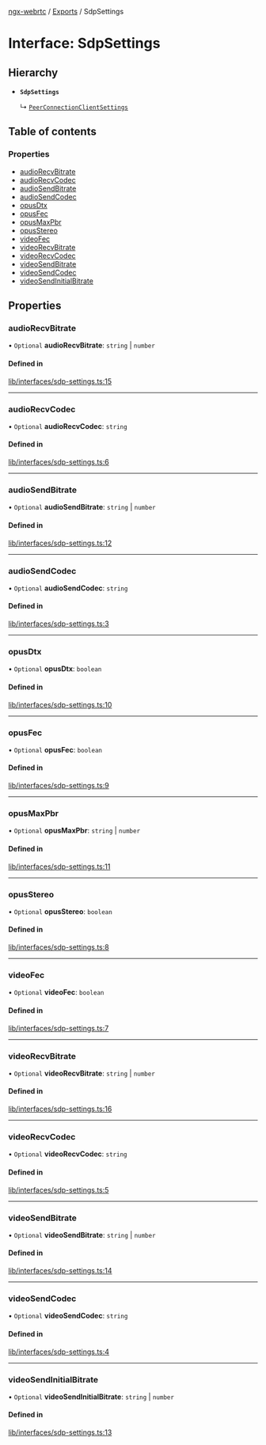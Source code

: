 [ngx-webrtc](https://github.com/lotterfriends/ngx-webrtc/tree/main/libs/ngx-webrtc/docs/README.md) / [Exports](https://github.com/lotterfriends/ngx-webrtc/tree/main/libs/ngx-webrtc/docs/modules.md) / SdpSettings

# Interface: SdpSettings

## Hierarchy

- **`SdpSettings`**

  ↳ [`PeerConnectionClientSettings`](https://github.com/lotterfriends/ngx-webrtc/tree/main/libs/ngx-webrtc/docs/interfaces/PeerConnectionClientSettings.md)

## Table of contents

### Properties

- [audioRecvBitrate](https://github.com/lotterfriends/ngx-webrtc/tree/main/libs/ngx-webrtc/docs/interfaces/SdpSettings.md#audiorecvbitrate)
- [audioRecvCodec](https://github.com/lotterfriends/ngx-webrtc/tree/main/libs/ngx-webrtc/docs/interfaces/SdpSettings.md#audiorecvcodec)
- [audioSendBitrate](https://github.com/lotterfriends/ngx-webrtc/tree/main/libs/ngx-webrtc/docs/interfaces/SdpSettings.md#audiosendbitrate)
- [audioSendCodec](https://github.com/lotterfriends/ngx-webrtc/tree/main/libs/ngx-webrtc/docs/interfaces/SdpSettings.md#audiosendcodec)
- [opusDtx](https://github.com/lotterfriends/ngx-webrtc/tree/main/libs/ngx-webrtc/docs/interfaces/SdpSettings.md#opusdtx)
- [opusFec](https://github.com/lotterfriends/ngx-webrtc/tree/main/libs/ngx-webrtc/docs/interfaces/SdpSettings.md#opusfec)
- [opusMaxPbr](https://github.com/lotterfriends/ngx-webrtc/tree/main/libs/ngx-webrtc/docs/interfaces/SdpSettings.md#opusmaxpbr)
- [opusStereo](https://github.com/lotterfriends/ngx-webrtc/tree/main/libs/ngx-webrtc/docs/interfaces/SdpSettings.md#opusstereo)
- [videoFec](https://github.com/lotterfriends/ngx-webrtc/tree/main/libs/ngx-webrtc/docs/interfaces/SdpSettings.md#videofec)
- [videoRecvBitrate](https://github.com/lotterfriends/ngx-webrtc/tree/main/libs/ngx-webrtc/docs/interfaces/SdpSettings.md#videorecvbitrate)
- [videoRecvCodec](https://github.com/lotterfriends/ngx-webrtc/tree/main/libs/ngx-webrtc/docs/interfaces/SdpSettings.md#videorecvcodec)
- [videoSendBitrate](https://github.com/lotterfriends/ngx-webrtc/tree/main/libs/ngx-webrtc/docs/interfaces/SdpSettings.md#videosendbitrate)
- [videoSendCodec](https://github.com/lotterfriends/ngx-webrtc/tree/main/libs/ngx-webrtc/docs/interfaces/SdpSettings.md#videosendcodec)
- [videoSendInitialBitrate](https://github.com/lotterfriends/ngx-webrtc/tree/main/libs/ngx-webrtc/docs/interfaces/SdpSettings.md#videosendinitialbitrate)

## Properties

### audioRecvBitrate

• `Optional` **audioRecvBitrate**: `string` \| `number`

#### Defined in

[lib/interfaces/sdp-settings.ts:15](https://github.com/lotterfriends/video-chat/blob/c9c150f/libs/ngx-webrtc/src/lib/interfaces/sdp-settings.ts#L15)

___

### audioRecvCodec

• `Optional` **audioRecvCodec**: `string`

#### Defined in

[lib/interfaces/sdp-settings.ts:6](https://github.com/lotterfriends/video-chat/blob/c9c150f/libs/ngx-webrtc/src/lib/interfaces/sdp-settings.ts#L6)

___

### audioSendBitrate

• `Optional` **audioSendBitrate**: `string` \| `number`

#### Defined in

[lib/interfaces/sdp-settings.ts:12](https://github.com/lotterfriends/video-chat/blob/c9c150f/libs/ngx-webrtc/src/lib/interfaces/sdp-settings.ts#L12)

___

### audioSendCodec

• `Optional` **audioSendCodec**: `string`

#### Defined in

[lib/interfaces/sdp-settings.ts:3](https://github.com/lotterfriends/video-chat/blob/c9c150f/libs/ngx-webrtc/src/lib/interfaces/sdp-settings.ts#L3)

___

### opusDtx

• `Optional` **opusDtx**: `boolean`

#### Defined in

[lib/interfaces/sdp-settings.ts:10](https://github.com/lotterfriends/video-chat/blob/c9c150f/libs/ngx-webrtc/src/lib/interfaces/sdp-settings.ts#L10)

___

### opusFec

• `Optional` **opusFec**: `boolean`

#### Defined in

[lib/interfaces/sdp-settings.ts:9](https://github.com/lotterfriends/video-chat/blob/c9c150f/libs/ngx-webrtc/src/lib/interfaces/sdp-settings.ts#L9)

___

### opusMaxPbr

• `Optional` **opusMaxPbr**: `string` \| `number`

#### Defined in

[lib/interfaces/sdp-settings.ts:11](https://github.com/lotterfriends/video-chat/blob/c9c150f/libs/ngx-webrtc/src/lib/interfaces/sdp-settings.ts#L11)

___

### opusStereo

• `Optional` **opusStereo**: `boolean`

#### Defined in

[lib/interfaces/sdp-settings.ts:8](https://github.com/lotterfriends/video-chat/blob/c9c150f/libs/ngx-webrtc/src/lib/interfaces/sdp-settings.ts#L8)

___

### videoFec

• `Optional` **videoFec**: `boolean`

#### Defined in

[lib/interfaces/sdp-settings.ts:7](https://github.com/lotterfriends/video-chat/blob/c9c150f/libs/ngx-webrtc/src/lib/interfaces/sdp-settings.ts#L7)

___

### videoRecvBitrate

• `Optional` **videoRecvBitrate**: `string` \| `number`

#### Defined in

[lib/interfaces/sdp-settings.ts:16](https://github.com/lotterfriends/video-chat/blob/c9c150f/libs/ngx-webrtc/src/lib/interfaces/sdp-settings.ts#L16)

___

### videoRecvCodec

• `Optional` **videoRecvCodec**: `string`

#### Defined in

[lib/interfaces/sdp-settings.ts:5](https://github.com/lotterfriends/video-chat/blob/c9c150f/libs/ngx-webrtc/src/lib/interfaces/sdp-settings.ts#L5)

___

### videoSendBitrate

• `Optional` **videoSendBitrate**: `string` \| `number`

#### Defined in

[lib/interfaces/sdp-settings.ts:14](https://github.com/lotterfriends/video-chat/blob/c9c150f/libs/ngx-webrtc/src/lib/interfaces/sdp-settings.ts#L14)

___

### videoSendCodec

• `Optional` **videoSendCodec**: `string`

#### Defined in

[lib/interfaces/sdp-settings.ts:4](https://github.com/lotterfriends/video-chat/blob/c9c150f/libs/ngx-webrtc/src/lib/interfaces/sdp-settings.ts#L4)

___

### videoSendInitialBitrate

• `Optional` **videoSendInitialBitrate**: `string` \| `number`

#### Defined in

[lib/interfaces/sdp-settings.ts:13](https://github.com/lotterfriends/video-chat/blob/c9c150f/libs/ngx-webrtc/src/lib/interfaces/sdp-settings.ts#L13)
